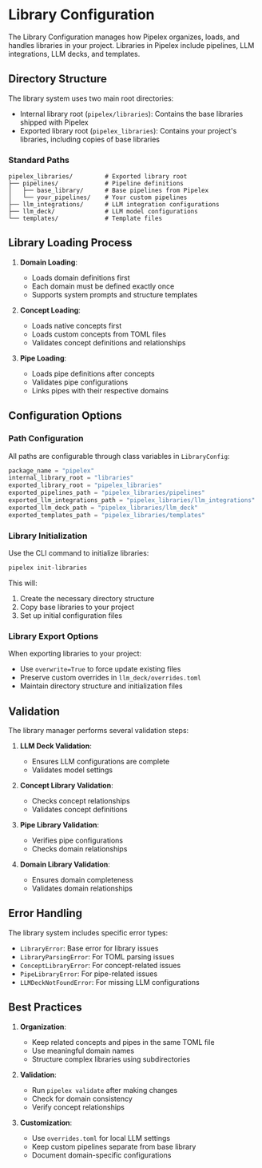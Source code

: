 # Library Configuration

The Library Configuration manages how Pipelex organizes, loads, and handles libraries in your project. Libraries in Pipelex include pipelines, LLM integrations, LLM decks, and templates.

## Directory Structure

The library system uses two main root directories:

- Internal library root (`pipelex/libraries`): Contains the base libraries shipped with Pipelex
- Exported library root (`pipelex_libraries`): Contains your project's libraries, including copies of base libraries

### Standard Paths

```
pipelex_libraries/         # Exported library root
├── pipelines/             # Pipeline definitions
│   ├── base_library/      # Base pipelines from Pipelex
│   └── your_pipelines/    # Your custom pipelines
├── llm_integrations/      # LLM integration configurations
├── llm_deck/              # LLM model configurations
└── templates/             # Template files
```

## Library Loading Process

1. **Domain Loading**:

    - Loads domain definitions first
    - Each domain must be defined exactly once
    - Supports system prompts and structure templates

2. **Concept Loading**:

    - Loads native concepts first
    - Loads custom concepts from TOML files
    - Validates concept definitions and relationships

3. **Pipe Loading**:

    - Loads pipe definitions after concepts
    - Validates pipe configurations
    - Links pipes with their respective domains

## Configuration Options

### Path Configuration

All paths are configurable through class variables in `LibraryConfig`:

```python
package_name = "pipelex"
internal_library_root = "libraries"
exported_library_root = "pipelex_libraries"
exported_pipelines_path = "pipelex_libraries/pipelines"
exported_llm_integrations_path = "pipelex_libraries/llm_integrations"
exported_llm_deck_path = "pipelex_libraries/llm_deck"
exported_templates_path = "pipelex_libraries/templates"
```

### Library Initialization

Use the CLI command to initialize libraries:
```bash
pipelex init-libraries
```

This will:

1. Create the necessary directory structure
2. Copy base libraries to your project
3. Set up initial configuration files

### Library Export Options

When exporting libraries to your project:

- Use `overwrite=True` to force update existing files
- Preserve custom overrides in `llm_deck/overrides.toml`
- Maintain directory structure and initialization files

## Validation

The library manager performs several validation steps:

1. **LLM Deck Validation**:

    - Ensures LLM configurations are complete
    - Validates model settings

2. **Concept Library Validation**:

    - Checks concept relationships
    - Validates concept definitions

3. **Pipe Library Validation**:

    - Verifies pipe configurations
    - Checks domain relationships

4. **Domain Library Validation**:

    - Ensures domain completeness
    - Validates domain relationships

## Error Handling

The library system includes specific error types:

- `LibraryError`: Base error for library issues
- `LibraryParsingError`: For TOML parsing issues
- `ConceptLibraryError`: For concept-related issues
- `PipeLibraryError`: For pipe-related issues
- `LLMDeckNotFoundError`: For missing LLM configurations

## Best Practices

1. **Organization**:

    - Keep related concepts and pipes in the same TOML file
    - Use meaningful domain names
    - Structure complex libraries using subdirectories

2. **Validation**:

    - Run `pipelex validate` after making changes
    - Check for domain consistency
    - Verify concept relationships

3. **Customization**:

    - Use `overrides.toml` for local LLM settings
    - Keep custom pipelines separate from base library
    - Document domain-specific configurations
